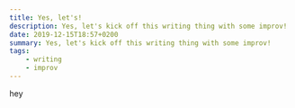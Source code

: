 ```yaml
---
title: Yes, let's!
description: Yes, let's kick off this writing thing with some improv!
date: 2019-12-15T18:57+0200
summary: Yes, let's kick off this writing thing with some improv!
tags:
    - writing
    - improv
---
```

hey
